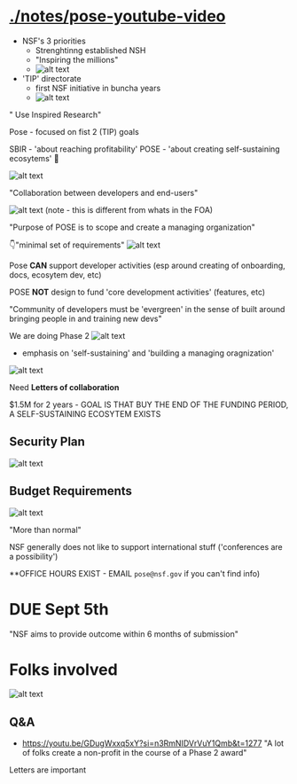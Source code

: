 # [./notes/pose-youtube-video](https://www.youtube.com/watch?v=GDugWxxq5xY)

- NSF's 3 priorities
  - Strenghtinng established NSH
  - "Inspiring the millions"
  - ![alt text](image.png)
- 'TIP' directorate
  - first NSF initiative in buncha years
  - ![alt text](image-1.png)
  
" Use Inspired Research"

Pose - focused on fist 2 (TIP) goals

SBIR - 'about reaching profitability'
POSE - 'about creating self-sustaining ecosytems' 🌱

![alt text](image-2.png)

"Collaboration between developers and end-users"

![alt text](image-3.png) (note - this is different from whats in the FOA)


"Purpose of POSE is to scope and create a  managing organization"

👇"minimal set of requirements"
![alt text](image-4.png)

Pose **CAN** support developer activities (esp around creating of onboarding, docs, ecosytem dev, etc)

POSE **NOT** design to fund 'core development activities' (features, etc)

"Community of developers must be 'evergreen' in the sense of built around bringing people in and training new devs"

We are doing Phase 2
![alt text](image-5.png)

- emphasis on 'self-sustaining' and 'building a managing oragnization'
  
![alt text](image-6.png)

Need **Letters of collaboration** 

$1.5M for 2 years - GOAL IS THAT BUY THE END OF THE FUNDING PERIOD, A SELF-SUSTAINING ECOSYTEM EXISTS

## Security Plan 

![alt text](image-7.png)

## Budget Requirements

![alt text](image-8.png)

"More than normal"

NSF generally does not like to support international stuff ('conferences are a possibility')

**OFFICE HOURS EXIST - EMAIL `pose@nsf.gov` if you can't find info)

# DUE Sept 5th 
"NSF aims to provide outcome within 6 months of submission"

# Folks involved
![alt text](image-9.png)

## Q&A 
- https://youtu.be/GDugWxxq5xY?si=n3RmNIDVrVuY1Qmb&t=1277
"A lot of folks  create a non-profit in the course of a Phase 2 award" 

Letters are important 